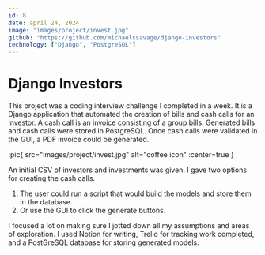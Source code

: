 ```yaml
---
id: 8
date: april 24, 2024
image: "images/project/invest.jpg"
github: "https://github.com/michaelssavage/django-investors"
technology: ["Django", "PostgreSQL"]
---
```


# Django Investors

This project was a coding interview challenge I completed in a week. It is a Django application that automated the creation of bills and cash calls for an investor. A cash call is an invoice consisting of a group bills. Generated bills and cash calls were stored in PostgreSQL. Once cash calls were validated in the GUI, a PDF invoice could be generated.

:pic{ src="images/project/invest.jpg" alt="coffee icon" :center=true }

An initial CSV of investors and investments was given. I gave two options for creating the cash calls.

1. The user could run a script that would build the models and store them in the database.
2. Or use the GUI to click the generate buttons.

I focused a lot on making sure I jotted down all my assumptions and areas of exploration. I used Notion for writing, Trello for tracking work completed, and a PostGreSQL database for storing generated models.
